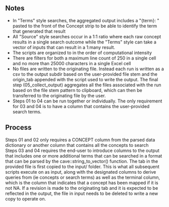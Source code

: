## Notes  
* In "Terms" style searches, the aggregated output includes a "{term}: " pasted to the front of the Concept strip to be able to identify the term that generated that result  
* All "Source" style searches occur in a 1:1 ratio where each raw concept results in a single search outcome while the "Terms" style can take a vector of inputs that can result in a 1:many result.  
* The scripts are organized to in the order of computational intensity  
* There are filters for both a maximum line count of 250 in a single cell and no more than 25000 characters in a single Excel cell
* No files are written to the originating file. Instead each run is written as a csv to the output subdir based on the user-provided file stem and the origin_tab appended with the script used to write the output. The final step (05_collect_output) aggregates all the files associated with the run based on the file stem pattern to clipboard, which can then be transferred to the originating file by the user. 
* Steps 01 to 04 can be run together or individually. The only requirement for 03 and 04 is to have a column that contains the user-provided search terms. 

## Process
Steps 01 and 02 only requires a CONCEPT column from the parsed data dictionary or another column that contains all the concepts to search  
Steps 03 and 04 requires the end-user to introduce columns to the output that includes one or more additional terms that can be searched in a format that can be parsed by the cave::string_to_vector() function. 
The tab in the provided file is first copied to the input/ folder. This is what all subsequent scripts execute on as input, along with the designated columns to derive queries from (ie concepts or search terms) as well as the terminal column, which is the column that indicates that a concept has been mapped if it is not NA.
If a revision is made to the originating tab and it is expected to be reflected in the output, the file in input needs to be deleted to write a new copy to operate on.

